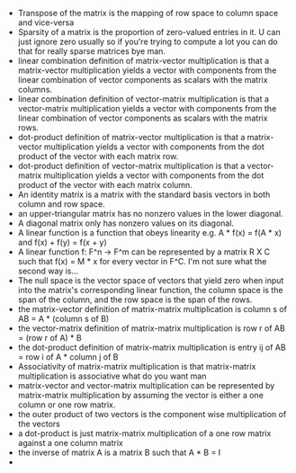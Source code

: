 - Transpose of the matrix is the mapping of row space to column space and vice-versa
- Sparsity of a matrix is the proportion of zero-valued entries in it. U can just ignore zero usually so if you're trying to compute a lot you can do that for really sparse matrices bye man.
- linear combination definition of matrix-vector multiplication is that a matrix-vector multiplication yields a vector with components from the  linear combination of vector components as scalars with the matrix columns.
- linear combination definition of vector-matrix multiplication is that a vector-matrix multiplication yields a vector with components from the linear combination of vector components as scalars with the matrix rows.
- dot-product definition of matrix-vector multiplication is that a matrix-vector multiplication yields a vector with components from the dot product of the vector with each matrix row.
- dot-product definition of vector-matrix multiplication is that a vector-matrix multiplication yields a vector with components from the dot product of the vector with each matrix column.
- An identity matrix is a matrix with the standard basis vectors in both column and row space.
- an upper-triangular matrix has no nonzero values in the lower diagonal.
- A diagonal matrix only has nonzero values on its diagonal.
- A linear function is a function that obeys linearity e.g.
 A * f(x) = f(A * x) and f(x) + f(y) = f(x + y)
- A linear function f: F^n -> F^m can be represented by a matrix R X C such that f(x) = M * x for every vector in F^C. I'm not sure what the second way is...
- The null space is the vector space of vectors that yield zero when input into the matrix's corresponding linear function, the column space is the span of the column, and the row space is the span of the rows.
- the matrix-vector definition of matrix-matrix multiplication is
  column s of AB = A * (column s of B)
- the vector-matrix definition of matrix-matrix multiplication is
  row r of AB = (row r of A) * B
- the dot-product definition of matrix-matrix multiplication is
  entry ij of AB = row i of A * column j of B
- Associativity of matrix-matrix multiplication is that matrix-matrix multiplication is associative what do you want man
- matrix-vector and vector-matrix multiplication can be represented by matrix-matrix multiplication by assuming the vector is either a one column or one row matrix.
- the outer product of two vectors is the component wise multiplication of the vectors
- a dot-product is just matrix-matrix multiplication of a one row matrix against a one column matrix
- the inverse of matrix A is a matrix B such that A * B = I
- 
